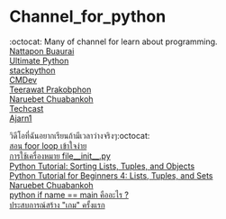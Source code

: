 # Channel_for_python
:octocat: Many of channel for learn about programming.<br>
[Nattapon Buaurai](https://www.youtube.com/c/NattaponBuaurai/videos)<br>
[Ultimate Python](https://www.youtube.com/c/UltimatePython/videos)<br>
[stackpython](https://www.youtube.com/c/stackpython/videos)<br>
[CMDev](https://www.youtube.com/user/CMDevChannel/videos)<br>
[Teerawat Prakobphon](https://www.youtube.com/channel/UCTbzxGATuVvyHQLdCQjDJiA)<br>
[Naruebet Chuabankoh](https://www.youtube.com/channel/UCw7N3fY0nnCfHikh-FJgpxA/videos)<br>
[Techcast](https://www.youtube.com/c/Techcast/videos)<br>
[Ajarn1](https://www.youtube.com/channel/UC-wVeKol7IDmP6thl_fDdJA/videos)<br>

วิดีโอที่ฉันอยากเรียนถ้ามีเวลาว่างจริงๆ:octocat:<br>
[สอน foor loop เข้าใจง่าย](https://www.youtube.com/watch?v=x8Bh-0g9drQ)<br>
[การใช้เครื่องหมาย file__init__.py ](https://www.youtube.com/watch?v=PQG7HGqoLDM)<br>
[Python Tutorial: Sorting Lists, Tuples, and Objects](https://www.youtube.com/watch?v=D3JvDWO-BY4)<br>
[Python Tutorial for Beginners 4: Lists, Tuples, and Sets](https://www.youtube.com/watch?v=W8KRzm-HUcc)<br>
[Naruebet Chuabankoh](https://www.youtube.com/channel/UCw7N3fY0nnCfHikh-FJgpxA/videos)<br>
[python if name == main คืออะไร ?](https://stackpython.co/tutorial/python-if-name-main?fbclid=IwAR268WuKObtpwWxLuviZkVMX192EJAmQbe_wG3gvhUOyx_YHHGZ_QemwsyY)<br>
[ประสบการณ์สร้าง "เกม" ครั้งแรก](https://www.youtube.com/watch?v=4LCeINSTaPo&list=RDCMUCZ1xUPnSDPRtz76nGNBcaIA&start_radio=1&rv=4LCeINSTaPo&t=39)<br>
[]()<br>
[]()<br>
[]()<br>
[]()<br>
